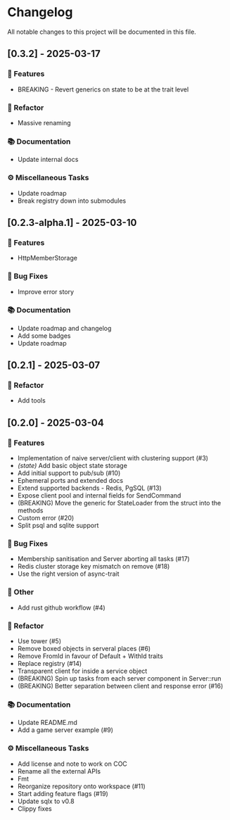 # Changelog

All notable changes to this project will be documented in this file.

## [0.3.2] - 2025-03-17

### 🚀 Features

- BREAKING - Revert generics on state to be at the trait level

### 🚜 Refactor

- Massive renaming

### 📚 Documentation

- Update internal docs

### ⚙️ Miscellaneous Tasks

- Update roadmap
- Break registry down into submodules

## [0.2.3-alpha.1] - 2025-03-10

### 🚀 Features

- HttpMemberStorage

### 🐛 Bug Fixes

- Improve error story

### 📚 Documentation

- Update roadmap and changelog
- Add some badges
- Update roadmap

## [0.2.1] - 2025-03-07

### 🚜 Refactor

- Add tools

## [0.2.0] - 2025-03-04

### 🚀 Features

- Implementation of naive server/client with clustering support (#3)
- *(state)* Add basic object state storage
- Add initial support to pub/sub (#10)
- Ephemeral ports and extended docs
- Extend supported backends - Redis, PgSQL (#13)
- Expose client pool and internal fields for SendCommand
- (BREAKING) Move the generic for StateLoader from the struct into the methods
- Custom error (#20)
- Split psql and sqlite support

### 🐛 Bug Fixes

- Membership sanitisation and Server aborting all tasks (#17)
- Redis cluster storage key mismatch on remove (#18)
- Use the right version of async-trait

### 💼 Other

- Add rust github workflow (#4)

### 🚜 Refactor

- Use tower (#5)
- Remove boxed objects in serveral places (#6)
- Remove FromId in favour of Default + WithId traits
- Replace registry (#14)
- Transparent client for inside a service object
- (BREAKING) Spin up tasks from each server component in Server::run
- (BREAKING) Better separation between client and response error (#16)

### 📚 Documentation

- Update README.md
- Add a game server example (#9)

### ⚙️ Miscellaneous Tasks

- Add license and note to work on COC
- Rename all the external APIs
- Fmt
- Reorganize repository onto workspace (#11)
- Start adding feature flags (#19)
- Update sqlx to v0.8
- Clippy fixes

<!-- generated by git-cliff -->
